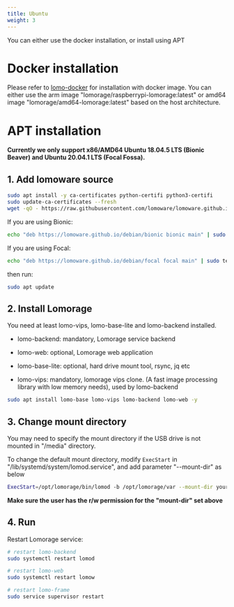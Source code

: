 ```yaml
---
title: Ubuntu
weight: 3
---
```


You can either use the docker installation, or install using APT

# Docker installation

Please refer to [lomo-docker](https://github.com/lomorage/lomo-docker) for installation with docker image. You can either use the arm image "lomorage/raspberrypi-lomorage:latest" or amd64 image "lomorage/amd64-lomorage:latest" based on the host architecture.

# APT installation

**Currently we only support x86/AMD64 Ubuntu 18.04.5 LTS (Bionic Beaver) and Ubuntu 20.04.1 LTS (Focal Fossa).**

## 1. Add lomoware source

```bash
sudo apt install -y ca-certificates python-certifi python3-certifi
sudo update-ca-certificates --fresh
wget -qO - https://raw.githubusercontent.com/lomoware/lomoware.github.io/master/debian/gpg.key | sudo apt-key add -
```

If you are using Bionic:

```bash
echo "deb https://lomoware.github.io/debian/bionic bionic main" | sudo tee /etc/apt/sources.list.d/lomoware.list
```

If you are using Focal:

```bash
echo "deb https://lomoware.github.io/debian/focal focal main" | sudo tee /etc/apt/sources.list.d/lomoware.list
```

then run:

```bash
sudo apt update
```

## 2. Install Lomorage

You need at least lomo-vips, lomo-base-lite and lomo-backend installed.

- lomo-backend: mandatory, Lomorage service backend

- lomo-web: optional, Lomorage web application

- lomo-base-lite: optional, hard drive mount tool, rsync, jq etc

- lomo-vips: mandatory, lomorage vips clone. (A fast image processing library with low memory needs), used by lomo-backend

```bash
sudo apt install lomo-base lomo-vips lomo-backend lomo-web -y
```

## 3. Change mount directory

You may need to specify the mount directory if the USB drive is not mounted in "/media" directory. 

To change the default mount directory, modify `ExecStart` in "/lib/systemd/system/lomod.service", and add parameter "--mount-dir" as below

```bash
ExecStart=/opt/lomorage/bin/lomod -b /opt/lomorage/var --mount-dir your-mount-dir  --max-upload 1 --max-fetch-preview 3
```

**Make sure the user has the r/w permission for the "mount-dir" set above**

## 4. Run

Restart Lomorage service:

```bash
# restart lomo-backend
sudo systemctl restart lomod

# restart lomo-web
sudo systemctl restart lomow

# restart lomo-frame
sudo service supervisor restart
```